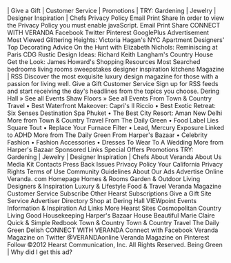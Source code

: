 | Give a Gift | Customer Service | Promotions | TRY: Gardening | Jewelry | Designer Inspiration | Chefs Privacy Policy Email Print Share In order to view the Privacy Policy you must enable javaScript. Email Print Share CONNECT WITH VERANDA Facebook Twitter Pinterest GooglePlus Advertisement Most Viewed Glittering Heights: Victoria Hagan's NYC Apartment Designers' Top Decorating Advice On the Hunt with Elizabeth Nichols: Reminiscing at Paris CDG Rustic Design Ideas: Richard Keith Langham's Country House Get the Look: James Howard's Shopping Resources Most Searched bedrooms living rooms sweepstakes designer inspiration kitchens Magazine | RSS Discover the most exquisite luxury design magazine for those with a passion for living well. Give a Gift Customer Service Sign up for RSS feeds and start receiving the day's headlines from the topics you choose. Dering Hall » See all Events Shaw Floors » See all Events From Town & Country Travel • Best Waterfront Makeover: Capri's Il Riccio • Best Exotic Retreat: Six Senses Destination Spa Phuket • The Best City Resort: Aman New Delhi More from Town & Country Travel From The Daily Green • Food Label Lies Square Tout • Replace Your Furnace Filter • Lead, Mercury Exposure Linked to ADHD More from The Daily Green From Harper's Bazaar • Celebrity Fashion • Fashion Accessories • Dresses To Wear To A Wedding More from Harper's Bazaar Sponsored Links Special Offers Promotions TRY: Gardening | Jewelry | Designer Inspiration | Chefs About Veranda About Us Media Kit Contacts Press Back Issues Privacy Policy Your California Privacy Rights Terms of Use Community Guidelines About Our Ads Advertise Online Veranda. com Homepage Homes & Rooms Garden & Outdoor Living Designers & Inspiration Luxury & Lifestyle Food & Travel Veranda Magazine Customer Service Subscribe Other Hearst Subscriptions Give a Gift Site Service Advertiser Directory Shop at Dering Hall VIEWpoint Events Information & Inspiration Ad Links More Hearst Sites Cosmopolitan Country Living Good Housekeeping Harper's Bazaar House Beautiful Marie Claire Quick & Simple Redbook Town & Country Town & Country Travel The Daily Green Delish CONNECT WITH VERANDA Connect with Facebook Veranda Magazine on Twitter @VERANDAonline Veranda Magazine on Pinterest Follow ©2012 Hearst Communication, Inc. All Rights Reserved. Being Green | Why did I get this ad?